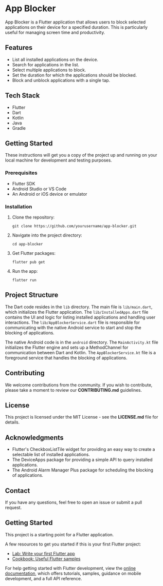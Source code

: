# App Blocker

App Blocker is a Flutter application that allows users to block selected applications on their device for a specified duration. This is particularly useful for managing screen time and productivity.

## Features

- List all installed applications on the device.
- Search for applications in the list.
- Select multiple applications to block.
- Set the duration for which the applications should be blocked.
- Block and unblock applications with a single tap.

## Tech Stack

- Flutter
- Dart
- Kotlin
- Java
- Gradle

## Getting Started

These instructions will get you a copy of the project up and running on your local machine for development and testing purposes.

### Prerequisites

- Flutter SDK
- Android Studio or VS Code
- An Android or iOS device or emulator

### Installation

1. Clone the repository:
    ```
    git clone https://github.com/yourusername/app-blocker.git
    ```
2. Navigate into the project directory:
    ```
    cd app-blocker
    ```
3. Get Flutter packages:
    ```
    flutter pub get
    ```
4. Run the app:
    ```
    flutter run
    ```

## Project Structure

The Dart code resides in the `lib` directory. The main file is `lib/main.dart`, which initializes the Flutter application. The `lib/InstalledApps.dart` file contains the UI and logic for listing installed applications and handling user interactions. The `lib/AppBlockerService.dart` file is responsible for communicating with the native Android service to start and stop the blocking of applications.

The native Android code is in the `android` directory. The `MainActivity.kt` file initializes the Flutter engine and sets up a MethodChannel for communication between Dart and Kotlin. The `AppBlockerService.kt` file is a foreground service that handles the blocking of applications.

## Contributing

We welcome contributions from the community. If you wish to contribute, please take a moment to review our **CONTRIBUTING.md** guidelines.

## License

This project is licensed under the MIT License - see the **LICENSE.md** file for details.

## Acknowledgments

- Flutter's CheckboxListTile widget for providing an easy way to create a selectable list of installed applications.
- The DeviceApps package for providing a simple API to query installed applications.
- The Android Alarm Manager Plus package for scheduling the blocking of applications.

## Contact

If you have any questions, feel free to open an issue or submit a pull request.

## Getting Started

This project is a starting point for a Flutter application.

A few resources to get you started if this is your first Flutter project:

- [Lab: Write your first Flutter app](https://docs.flutter.dev/get-started/codelab)
- [Cookbook: Useful Flutter samples](https://docs.flutter.dev/cookbook)

For help getting started with Flutter development, view the
[online documentation](https://docs.flutter.dev/), which offers tutorials,
samples, guidance on mobile development, and a full API reference.
